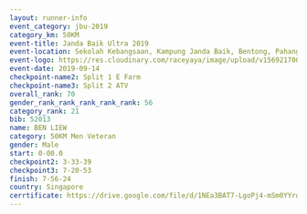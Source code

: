 ```yaml
---
layout: runner-info 
event_category: jbu-2019 
category_km: 50KM 
event-title: Janda Baik Ultra 2019 
event-location: Sekolah Kebangsaan, Kampung Janda Baik, Bentong, Pahang, Malaysia 
event-logo: https://res.cloudinary.com/raceyaya/image/upload/v1569217009/logo/janda-baik_vch1pc.jpg 
event-date: 2019-09-14 
checkpoint-name2: Split 1 E Farm 
checkpoint-name3: Split 2 ATV 
overall_rank: 70
gender_rank_rank_rank_rank_rank: 56
category_rank: 21
bib: 52013
name: BEN LIEW
category: 50KM Men Veteran
gender: Male
start: 0-00.0
checkpoint2: 3-33-39
checkpoint3: 7-20-53
finish: 7-56-24
country: Singapore
cerrtificate: https://drive.google.com/file/d/1NEa3BAT7-LgoPj4-mSm0YYrqC8saR7VJ/view?usp=sharing
---
```

